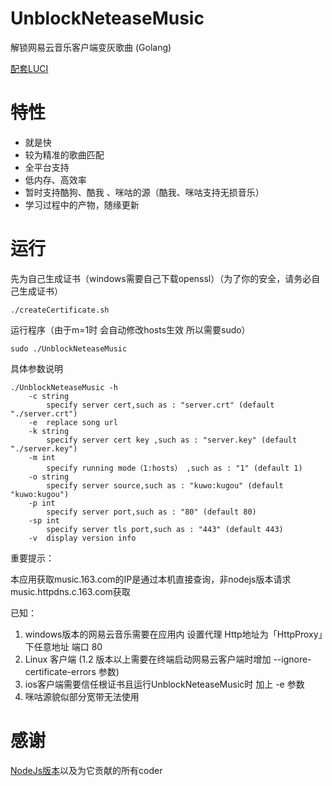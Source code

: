 # UnblockNeteaseMusic
解锁网易云音乐客户端变灰歌曲 (Golang)

[配套LUCI](https://github.com/cnsilvan/luci-app-unblockneteasemusic)
# 特性
* 就是快
* 较为精准的歌曲匹配
* 全平台支持
* 低内存、高效率
* 暂时支持酷狗、酷我 、咪咕的源（酷我、咪咕支持无损音乐）
* 学习过程中的产物，随缘更新

# 运行
先为自己生成证书（windows需要自己下载openssl）（为了你的安全，请务必自己生成证书）
```
./createCertificate.sh
```

运行程序（由于m=1时 会自动修改hosts生效 所以需要sudo）
```
sudo ./UnblockNeteaseMusic
```

具体参数说明
```
./UnblockNeteaseMusic -h
    -c string
      	specify server cert,such as : "server.crt" (default "./server.crt")
    -e	replace song url
    -k string
      	specify server cert key ,such as : "server.key" (default "./server.key")
    -m int
      	specify running mode（1:hosts） ,such as : "1" (default 1)
    -o string
      	specify server source,such as : "kuwo:kugou" (default "kuwo:kugou")
    -p int
      	specify server port,such as : "80" (default 80)
    -sp int
      	specify server tls port,such as : "443" (default 443)
    -v	display version info

```

重要提示：

本应用获取music.163.com的IP是通过本机直接查询，非nodejs版本请求music.httpdns.c.163.com获取

已知：
1. windows版本的网易云音乐需要在应用内 设置代理 Http地址为「HttpProxy」下任意地址 端口 80
2. Linux 客户端 (1.2 版本以上需要在终端启动网易云客户端时增加 --ignore-certificate-errors 参数)
3. ios客户端需要信任根证书且运行UnblockNeteaseMusic时 加上 -e 参数
4. 咪咕源貌似部分宽带无法使用
# 感谢
[NodeJs版本](https://github.com/nondanee/UnblockNeteaseMusic)以及为它贡献的所有coder
